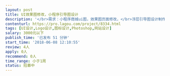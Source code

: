 ```yaml
---                
layout: post       
title: UI效果图修改，小程序引导图设计           
description: '</br>需求：小程序商城ui图，效果图页面修改，</br>浮层引导图设计制作</br>商城海报制作</br>logo设计 公司包装ppt制作</br>要求有良好的审美和设计能力，沟通效率高</br>'     
contenturl: https://pro.lagou.com/project/8334.html      
tags: [UI设计,Logo设计,图标设计,Photoshop,网站设计]            
salary: 3000元以下          
publish_time: '已发布 51 分钟'         
start_time: '2018-06-08 12:10:55'           
review: 4人                   
apply: 0人                   
recommend: 0人                   
time_range: 小于1周              
status: 招募中                  
---                 
```

